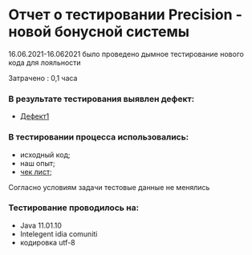 # Отчет о тестировании Precision - новой бонусной системы

16.06.2021-16.062021 было проведено дымное тестирование нового кода для лояльности

Затрачено : 0,1 часа

### В результате тестирования выявлен дефект:
- [Дефект1](https://github.com/YuryFedoseev/2.2_Prog_for_Java/issues/1)

### В тестировании процесса использовались:
- исходный код;
- наш опыт;
- [чек лист](https://github.com/YuryFedoseev/2.2_Prog_for_Java/blob/master/Чек%20лист.txt);

Согласно условиям задачи тестовые данные не менялись

### Тестирование проводилось на:
- Java 11.01.10
- Intelegent idia comuniti
- кодировка utf-8
